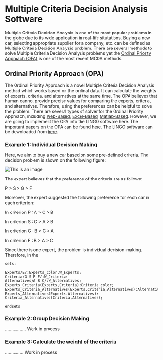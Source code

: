 # Multiple Criteria Decision Analysis Software
Multiple Criteria Decision Analysis is one of the most popular problems in the globe due to its wide application in real-life situtations. Buying a new car, selecting appropriate supplier for a company, etc. can be defined as Multiple Criteria Decision Analysis problem. There are several methods to solve Multiple Criteria Decision Analysis problems yet the [Ordinal Priority Approach (OPA)](https://ordinalpriorityapproach.com/) is one of the most recent MCDA methods. 

## Ordinal Priority Approach (OPA)

The Ordinal Priority Approach is a novel Multiple Criteria Decision Analysis method which works based on the ordinal data. It can calculate the weights of experts, criteria, and alternatives at the same time. The OPA believes that human cannot provide precise values for comparing the experts, criteria, and alternatives. Therefore, using the preferences can be helpful to solve the problem. There are several types of solver for the Ordinal Priority Approach, including [Web-Based](https://ordinalpriorityapproach.com/opasolver.html), [Excel-Based](https://zenodo.org/record/4453887), [Matlab-Based](https://www.mathworks.com/matlabcentral/fileexchange/106890-opa-solver-a-solver-for-multi-criteria-decision-analysis). However, we are going to implement the OPA into the LINGO software here. The important papers on the OPA can be found [here](https://ordinalpriorityapproach.com/index.php?s=2-opa-papers). The LINGO software can be downloaded from [here](https://www.lindo.com/lindoforms/downlingo.html).  

### Example 1: Individual Decision Making
Here, we aim to buy a new car based on some pre-defined criteria. The decision problem is shown on the following figure:

![This is an image](https://ordinalpriorityapproach.com/images/7.jpg)

The expert believes that the preference of the criteria are as follows:

P > S > G > F

Moreover, the expert suggested the following preference for each car in each criterion:

In criterion P : A > C > B

In criterion S : C > A > B

In criterion G : B > C > A

In criterion F : B > A > C

Since there is one expert, the problem is individual decision-making. Therefore, in the 

```
sets:

Experts/E/:Experts_color,W_Experts;
Criteria/G S P F/:W_Criteria;
Alternatives/A B C/:W_Alternatives;
Experts_Criteria(Experts,Criteria):Criteria_color;
Experts_Criteria_Alternatives(Experts,Criteria,Alternatives):Alternatives_color,W;
Experts_Alternatives(Experts,Alternatives);
Criteria_Alternatives(Criteria,Alternatives);

endsets
```

### Example 2: Group Decision Making
................. Work in process
### Example 3: Calculate the weight of the criteria
...............  Work in process
